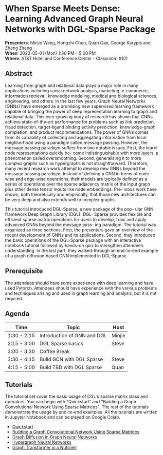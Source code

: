 # When Sparse Meets Dense: Learning Advanced Graph Neural Networks with DGL-Sparse Package

**Presenters**: Minjie Wang, Hongzhi Chen, Quan Gan, George Karypis and Zheng Zhang  
**When**: 2023-05-01 (Mon) 1:30 PM – 5:00 PM  
**Where**: AT&T Hotel and Conference Center - Classroom #101

## Abstract

Learning from graph and relational data plays a major role in many applications including social network analysis, marketing, e-commerce, information retrieval, knowledge modeling, medical and biological sciences, engineering, and others. In the last few years, Graph Neural Networks (GNNs) have emerged as a promising new supervised learning framework capable of bringing the power of deep representation learning to graph and relational data. This ever-growing body of research has shown that GNNs achieve state-of-the-art performance for problems such as link prediction, fraud detection, target-ligand binding activity prediction, knowledge-graph completion, and product recommendations. The power of GNNs comes from its capability of collecting and aggregating information from local neighborhood using a paradigm called message passing. However, the message passing paradigm suffers from two notable issues. First, the learnt node representations quickly be- come indistinguishable with more layers, a phenomenon called oversmoothing. Second, generalizing it to more complex graphs such as hypergraphs is not straightforward. Therefore, many recent research work attempt to develop new GNNs beyond the message passing paradigm. Instead of defining a GNN in terms of node-wise and edge-wise operations, their models are typically defined as a series of operations over the sparse adjacency matrix of the input graph plus other dense tensor inputs like node embeddings. Pre- vious work have shown, both theoretically and empirically, that those new architectures can be very deep and also extends well to complex graphs.

This tutorial introduced DGL-Sparse, a new package of the pop- ular GNN framework Deep Graph Library (DGL). DGL- Sparse provides flexible and efficient sparse matrix operations for users to develop, train and apply advanced GNNs beyond the message pass- ing paradigm. The tutorial was organized as three sections. First, the presenters gave an overview of the recent development of GNNs and its applications. Second, they introduced the basic operations of the DGL-Sparse package with an interactive notebook tutorial followed by hands-on quiz to strengthen attendee’s understanding. In the last part, they walked-through an end-to-end example of a graph diffusion based GNN implemented in DGL-Sparse.

## Prerequisite

The attendees should have some experience with deep learning and have used Pytorch. Attendees should have experience with the various problems and techniques arising and used in graph learning and analysis, but it is not required.

## Agenda

| Time         | Topic                         | Host    |
|--------------|-------------------------------|---------|
| 1:30 - 2:15  | Introduction of GNN and DGL   | Minjie  |
| 2:15 - 3:00  | DGL Sparse basics             | Steve   |
| 3:00 - 3:30  | Coffee Break                  |         |
| 3:30 - 4:15  | Build GCN with DGL Sparse     | Steve   |
| 4:15 - 5:00  | Build TBD with DGL Sparse     | Quan    |

## Tutorials

The tutorial set cover the basic usage of DGL's sparse matrix class and operators. You can begin with "Quickstart" and "Building a Graph Convolutional Network Using Sparse Matrices". The rest of the tutorials demonstrate the usage by end-to-end examples. All the tutorials are written in Jupyter Notebook and can be played on Google Colab.

- [Quickstart](https://docs.dgl.ai/notebooks/sparse/quickstart.html)
- [Building a Graph Convolutional Network Using Sparse Matrices](https://docs.dgl.ai/notebooks/sparse/gcn.html)
- [Graph Diffusion in Graph Neural Networks](https://docs.dgl.ai/notebooks/sparse/graph_diffusion.html)
- [Hypergraph Neural Networks](https://docs.dgl.ai/notebooks/sparse/hgnn.html)
- [Graph Transformer in a Nutshell](https://docs.dgl.ai/notebooks/sparse/graph_transformer.html)
